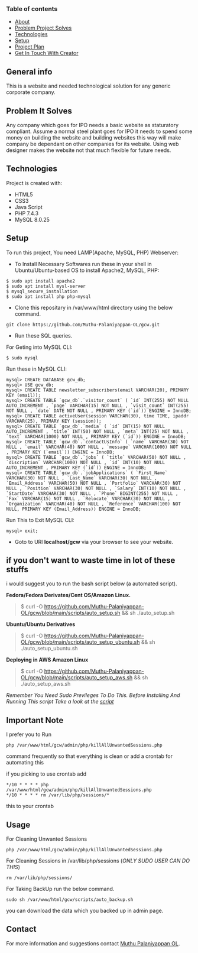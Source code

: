 ### Table of contents
* [About](#general-info)
* [Problem Project Solves](#problem-it-solves)
* [Technologies](#technologies)
* [Setup](#setup)
* [Project Plan](#project-plan)
* [Get In Touch With Creator](#contact)

## General info
This is a website and needed technological solution for any generic corporate company.

## Problem It Solves
Any company which goes for IPO needs a basic website as staturatory compliant.
Assume a normal steel plant goes for IPO it needs to spend some money on building the website and building websites this way will make company be dependant on other companies for its website.
Using web designer makes the website not that much flexible for future needs.
 
## Technologies
Project is created with:
* HTML5
* CSS3
* Java Script
* PHP 7.4.3
* MySQL 8.0.25
	
## Setup
To run this project, You need LAMP(Apache, MySQL, PHP) Webserver:

 - To Install Necessary Softwares run these in your shell in Ubuntu/Ubuntu-based OS to install Apache2, MySQL, PHP:

 ```
 $ sudo apt install apache2
 $ sudo apt install mysl-server
 $ mysql_secure_installation
 $ sudo apt install php php-mysql
 ```
 
 - Clone this repositary in /var/www/html directory using the below command.
 
 ```
 git clone https://github.com/Muthu-Palaniyappan-OL/gcw.git
 ```
 
 - Run these SQL queries.

 For Geting into MySQL CLI:

 ```
 $ sudo mysql
 ```
 Run these in MySQL CLI:

 ```
 mysql> CREATE DATABASE gcw_db;
 mysql> USE gcw_db;
 mysql> CREATE TABLE newsletter_subscribers(email VARCHAR(20), PRIMARY KEY (email));
 mysql> CREATE TABLE `gcw_db`.`visitor_count` ( `id` INT(255) NOT NULL AUTO_INCREMENT , `page` VARCHAR(15) NOT NULL , `visit_count` INT(255) NOT NULL , `date` DATE NOT NULL , PRIMARY KEY (`id`)) ENGINE = InnoDB;
 mysql> CREATE TABLE activeUser(session VARCHAR(30), time TIME, ipaddr VARCHAR(25), PRIMARY KEY (session));
 mysql> CREATE TABLE `gcw_db`.`media` ( `id` INT(15) NOT NULL AUTO_INCREMENT , `title` INT(50) NOT NULL , `meta` INT(25) NOT NULL , `text` VARCHAR(1000) NOT NULL , PRIMARY KEY (`id`)) ENGINE = InnoDB;
 mysql> CREATE TABLE `gcw_db`.`contactUsInfo` ( `name` VARCHAR(30) NOT NULL , `email` VARCHAR(40) NOT NULL , `message` VARCHAR(1000) NOT NULL , PRIMARY KEY (`email`)) ENGINE = InnoDB;
 mysql> CREATE TABLE `gcw_db`.`jobs` ( `title` VARCHAR(50) NOT NULL , `discription` VARCHAR(1000) NOT NULL , `id` INT(10) NOT NULL AUTO_INCREMENT , PRIMARY KEY (`id`)) ENGINE = InnoDB;
 mysql> CREATE TABLE `gcw_db`.`jobApplications` ( `First_Name` VARCHAR(30) NOT NULL , `Last_Name` VARCHAR(30) NOT NULL , `Email_Address` VARCHAR(50) NOT NULL , `Portfolio` VARCHAR(30) NOT NULL , `Position` VARCHAR(30) NOT NULL , `Salary` INT(10) NOT NULL , `StartDate` VARCHAR(30) NOT NULL , `Phone` BIGINT(255) NOT NULL , `Fax` VARCHAR(15) NOT NULL , `Relocate` VARCHAR(30) NOT NULL , `Organization` VARCHAR(40) NOT NULL , `Reference` VARCHAR(100) NOT NULL, PRIMARY KEY (Email_Address)) ENGINE = InnoDB;
 ```
 Run This to Exit MySQL CLI:
 
 ```
 mysql> exit;
 ```

 - Goto to URl **localhost/gcw** via your browser to see your website.


 ## if you don't want to waste time in lot of these stuffs
 i would suggest you to run the bash script below (a automated script).

 **Fedora/Fedora Derivates/Cent OS/Amazon Linux.**

 > $ curl -O https://github.com/Muthu-Palaniyappan-OL/gcw/blob/main/scripts/auto_setup.sh && sh ./auto_setup.sh
 
 **Ubuntu/Ubuntu Derivatives**

 > $ curl -O https://github.com/Muthu-Palaniyappan-OL/gcw/blob/main/scripts/auto_setup_ubuntu.sh && sh ./auto_setup_ubuntu.sh
 
 **Deploying in AWS Amazon Linux**

 > $ curl -O https://github.com/Muthu-Palaniyappan-OL/gcw/blob/main/scripts/auto_setup_aws.sh && sh ./auto_setup_aws.sh

 *Remember You Need Sudo Previleges To Do This. Before Installing And Running This script Take a look at the [script](scripts/auto_setup.sh)*

 ## Important Note
 I prefer you to Run 
 ```
 php /var/www/html/gcw/admin/php/killAllUnwantedSessions.php
 ```
 command frequently so that everything is clean or add a crontab for automating this

 if you picking to use crontab add
 ```
 */10 * * * * php /var/www/html/gcw/admin/php/killAllUnwantedSessions.php
 */10 * * * * rm /var/lib/php/sessions/*
 ```
 this to your crontab

 ## Usage

 For Cleaning Unwanted Sessions
 ```
 php /var/www/html/gcw/admin/php/killAllUnwantedSessions.php
 ```

 For Cleaning Sessions in /var/lib/php/sessions (*ONLY SUDO USER CAN DO THIS*)
 ```
 rm /var/lib/php/sessions/
 ```

 For Taking BackUp run the below command.
 ```
 sudo sh /var/www/html/gcw/scripts/auto_backup.sh
 ```

 you can download the data which you backed up in admin page.
 
 ## Contact
 
 For more information and suggestions contact [Muthu Palaniyappan OL](mailto:muthu892542@gmail.com).
